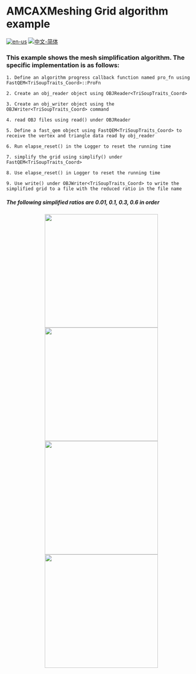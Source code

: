 # AMCAXMeshing Grid algorithm example

[![en-us](https://img.shields.io/badge/en-us-yellow.svg)](./README.md) [![中文-简体](https://img.shields.io/badge/%E4%B8%AD%E6%96%87-%E7%AE%80%E4%BD%93-red.svg)](./README.zh_cn.md)

### This example shows the mesh simplification algorithm. The specific implementation is as follows:


	1. Define an algorithm progress callback function named pro_fn using FastQEM<TriSoupTraits_Coord>::ProFn

	2. Create an obj_reader object using OBJReader<TriSoupTraits_Coord>

	3. Create an obj_writer object using the OBJWriter<TriSoupTraits_Coord> command

	4. read OBJ files using read() under OBJReader

	5. Define a fast_qem object using FastQEM<TriSoupTraits_Coord> to receive the vertex and triangle data read by obj_reader

	6. Run elapse_reset() in the Logger to reset the running time

	7. simplify the grid using simplify() under FastQEM<TriSoupTraits_Coord>

	8. Use elapse_reset() in Logger to reset the running time

	9. Use write() under OBJWriter<TriSoupTraits_Coord> to write the simplified grid to a file with the reduced ratio in the file name

##### The following simplified ratios are 0.01, 0.1, 0.3, 0.6 in order


<div align = center><img src="https://img2.imgtp.com/2024/05/23/rD4HtwaU.png" width="300" height="300">

<div align = center><img src="https://img2.imgtp.com/2024/05/23/9qimxCQj.png" width="300" height="300">

<div align = center><img src="https://img2.imgtp.com/2024/05/23/tDg2YitA.png" width="300" height="300">

<div align = center><img src="https://img2.imgtp.com/2024/05/23/HAiTZfrv.png" width="300" height="300">